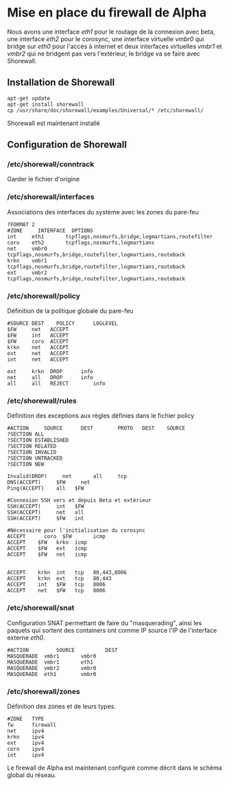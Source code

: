 # Mise en place du firewall de Alpha

Nous avons une interface _eth1_ pour le routage de la connexion avec beta, une interface _eth2_ pour le corosync, une interface virtuelle _vmbr0_ qui bridge sur _eth0_ pour l'accès à internet et deux interfaces virtuelles _vmbr1_ et _vmbr2_ qui ne bridgent pas vers l'extérieur, le bridge va se faire avec Shorewall.

## Installation de Shorewall
```
apt-get update
apt-get install shorewall
cp /usr/share/doc/shorewall/examples/Universal/* /etc/shorewall/
```
Shorewall est maintenant installé

## Configuration de Shorewall

### /etc/shorewall/conntrack
Garder le fichier d'origine

### /etc/shorewall/interfaces
Associations des interfaces du système avec les zones du pare-feu
```
?FORMAT 2
#ZONE	  INTERFACE  OPTIONS
int     eth1       tcpflags,nosmurfs,bridge,logmartians,routefilter
coro    eth2       tcpflags,nosmurfs,logmartians
net     vmbr0	     tcpflags,nosmurfs,bridge,routefilter,logmartians,routeback
krkn    vmbr1      tcpflags,nosmurfs,bridge,routefilter,logmartians,routeback
ext     vmbr2      tcpflags,nosmurfs,bridge,routefilter,logmartians,routeback
```

### /etc/shorewall/policy
Définition de la politique globale du pare-feu
```
#SOURCE	DEST	POLICY		LOGLEVEL
$FW     net   ACCEPT
$FW     int	  ACCEPT
$FW     coro  ACCEPT
krkn    net   ACCEPT
ext     net   ACCEPT
int     net   ACCEPT

ext     krkn  DROP     	info
net	    all	  DROP	  	info
all	    all	  REJECT		info

```

### /etc/shorewall/rules
Définition des exceptions aux règles définies dans le fichier policy
```
#ACTION		SOURCE		DEST		PROTO	DEST	SOURCE
?SECTION ALL
?SECTION ESTABLISHED
?SECTION RELATED
?SECTION INVALID
?SECTION UNTRACKED
?SECTION NEW

Invalid(DROP)	  net		all		tcp
DNS(ACCEPT)	    $FW		net
Ping(ACCEPT)    all   $FW

#Connexion SSH vers et depuis Beta et extérieur
SSH(ACCEPT)	    int	  $FW
SSH(ACCEPT)     net   all
SSH(ACCEPT)     $FW   int

#Nécessaire pour l'initialisation du corosync
ACCEPT		coro  $FW		icmp
ACCEPT    $FW   krkn  icmp
ACCEPT    $FW   ext   icmp
ACCEPT    $FW   net   icmp


ACCEPT    krkn  int   tcp   80,443,8006
ACCEPT    krkn  ext   tcp   80,443
ACCEPT    int   $FW   tcp   8006
ACCEPT    net   $FW   tcp   8006
```
### /etc/shorewall/snat
Configuration SNAT permettant de faire du "masquerading", ainsi les paquets qui sortent des containers ont comme IP source l'IP de l'interface externe _eth0_.  
```
#ACTION			SOURCE			DEST           
MASQUERADE  vmbr1       vmbr0
MASQUERADE  vmbr1       eth1
MASQUERADE  vmbr2       vmbr0
MASQUERADE	eth1      	vmbr0
```
### /etc/shorewall/zones
Définition des zones et de leurs types.
```
#ZONE   TYPE
fw      firewall
net     ipv4
krkn    ipv4
ext     ipv4
coro    ipv4
int     ipv4
```

Le firewall de Alpha est maintenant configuré comme décrit dans le schéma global du réseau.
